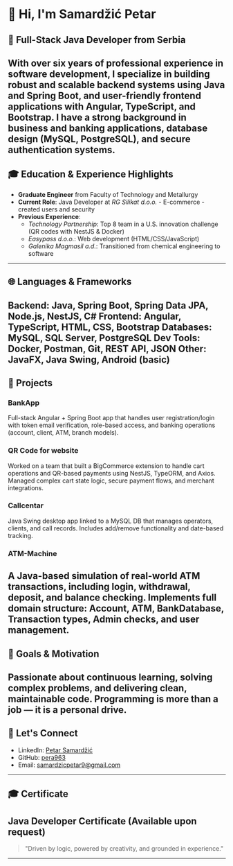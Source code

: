 # 👋 Hi, I'm Samardžić Petar

## 🚀 Full-Stack Java Developer from Serbia

With over six years of professional experience in software development, I specialize in building robust and scalable backend systems using Java and Spring Boot, and user-friendly frontend applications with Angular, TypeScript, and Bootstrap. I have a strong background in business and banking applications, database design (MySQL, PostgreSQL), and secure authentication systems.
---
## 🎓 Education & Experience Highlights

* **Graduate Engineer** from Faculty of Technology and Metallurgy
* **Current Role**: Java Developer at *RG Silikat d.o.o.* - E-commerce - created users and security
* **Previous Experience**:
  * *Technology Partnership*: Top 8 team in a U.S. innovation challenge (QR codes with NestJS & Docker)
  * *Easypass d.o.o.*: Web development (HTML/CSS/JavaScript)
  * *Galenika Magmasil a.d.*: Transitioned from chemical engineering to software
---
## 🌐 Languages & Frameworks
**Backend**: Java, Spring Boot, Spring Data JPA, Node.js, NestJS, C#
**Frontend**: Angular, TypeScript, HTML, CSS, Bootstrap
**Databases**: MySQL, SQL Server, PostgreSQL
**Dev Tools**: Docker, Postman, Git, REST API, JSON
**Other**: JavaFX, Java Swing, Android (basic)
---
## 📢 Projects

### BankApp
Full-stack Angular + Spring Boot app that handles user registration/login with token email verification, role-based access, and banking operations (account, client, ATM, branch models).
### QR Code for website
Worked on a team that built a BigCommerce extension to handle cart operations and QR-based payments using NestJS, TypeORM, and Axios. Managed complex cart state logic, secure payment flows, and merchant integrations.
### Callcentar
Java Swing desktop app linked to a MySQL DB that manages operators, clients, and call records. Includes add/remove functionality and date-based tracking.
### ATM-Machine
A Java-based simulation of real-world ATM transactions, including login, withdrawal, deposit, and balance checking. Implements full domain structure: Account, ATM, BankDatabase, Transaction types, Admin checks, and user management.
---
## 📅 Goals & Motivation
Passionate about continuous learning, solving complex problems, and delivering clean, maintainable code. Programming is more than a job — it is a personal drive.
---
## 📝 Let's Connect
* LinkedIn: [Petar Samardžić](https://www.linkedin.com/in/petar-samard%C5%BEi%C4%87-7a0492297/)
* GitHub: [pera963](https://github.com/pera963?tab=repositories)
* Email: [samardzicpetar9@gmail.com](mailto:samardzicpetar9@gmail.com)
---
## 🎓 Certificate
Java Developer Certificate (Available upon request)
---
> "Driven by logic, powered by creativity, and grounded in experience."
---

